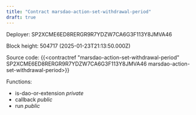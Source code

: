 ```yaml
---
title: "Contract marsdao-action-set-withdrawal-period"
draft: true
---
```

Deployer: SP2XCME6ED8RERGR9R7YDZW7CA6G3F113Y8JMVA46


 



Block height: 504717 (2025-01-23T21:13:50.000Z)

Source code: {{<contractref "marsdao-action-set-withdrawal-period" SP2XCME6ED8RERGR9R7YDZW7CA6G3F113Y8JMVA46 marsdao-action-set-withdrawal-period>}}

Functions:

* is-dao-or-extension _private_
* callback _public_
* run _public_

